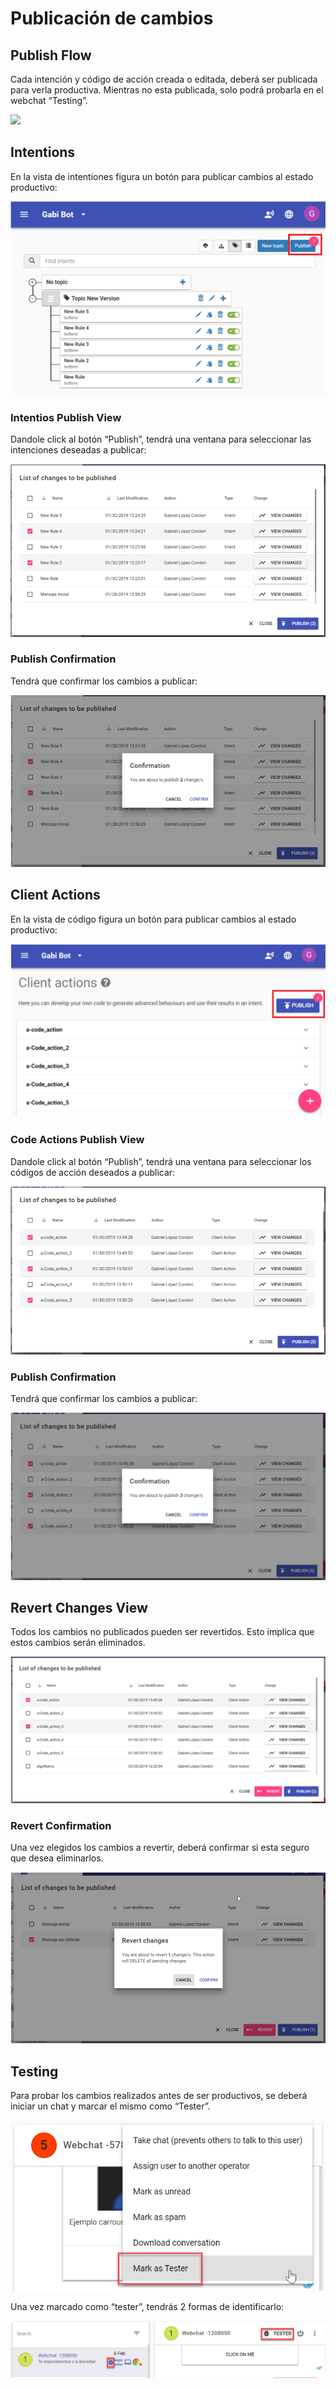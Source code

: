 # Publicación de cambios

## Publish Flow
Cada intención y código de acción creada o editada, deberá ser publicada para verla productiva. Mientras no esta publicada, solo podrá probarla en el webchat “Testing”.

![](https://github.com/botmakeradmin/botmakeradmin.github.io/blob/master/docs/es/imagenes/Captura%20de%20Tela%202019-02-21%20a%CC%80s%2015.52.13.png)

## Intentions
En la vista de intentiones figura un botón para publicar cambios al estado productivo:

![](https://github.com/botmakeradmin/botmakeradmin.github.io/blob/master/docs/es/imagenes/Imagem1.png)


### Intentios Publish View
Dandole click al botón “Publish”, tendrá una ventana para seleccionar las intenciones deseadas a publicar:

![](https://github.com/botmakeradmin/botmakeradmin.github.io/blob/master/docs/es/imagenes/Imagem2.png)

### Publish Confirmation
Tendrá que confirmar los cambios a publicar:

![](https://github.com/botmakeradmin/botmakeradmin.github.io/blob/master/docs/es/imagenes/Imagem3.png)

## Client Actions
En la vista de código figura un botón para publicar cambios al estado productivo:

![](https://github.com/botmakeradmin/botmakeradmin.github.io/blob/master/docs/es/imagenes/Imagem4.png)

### Code Actions Publish View
Dandole click al botón “Publish”, tendrá una ventana para seleccionar los códigos de acción deseados a publicar:

![](https://github.com/botmakeradmin/botmakeradmin.github.io/blob/master/docs/es/imagenes/Imagem5.png)

### Publish Confirmation
Tendrá que confirmar los cambios a publicar:

![](https://github.com/botmakeradmin/botmakeradmin.github.io/blob/master/docs/es/imagenes/Imagem6.png)

## Revert Changes View
Todos los cambios no publicados pueden ser revertidos. Esto implica que estos cambios serán eliminados.

![](https://github.com/botmakeradmin/botmakeradmin.github.io/blob/master/docs/es/imagenes/Imagem7.png)


### Revert Confirmation
Una vez elegidos los cambios a revertir, deberá confirmar si esta seguro que desea eliminarlos.

![](https://github.com/botmakeradmin/botmakeradmin.github.io/blob/master/docs/es/imagenes/Imagem8.png)

## Testing
Para probar los cambios realizados antes de ser productivos, se deberá iniciar un chat y marcar el mismo como “Tester”.

![](https://github.com/botmakeradmin/botmakeradmin.github.io/blob/master/docs/es/imagenes/Imagem9.png)

Una vez marcado como “tester”, tendrás 2 formas de identificarlo:

![](https://github.com/botmakeradmin/botmakeradmin.github.io/blob/master/docs/es/imagenes/Imagem10.png)


